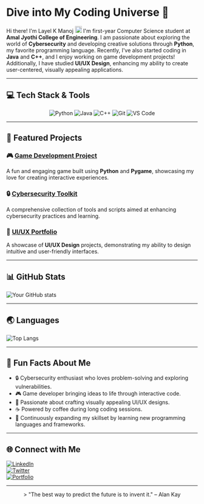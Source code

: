 # Dive into My Coding Universe 🚀

Hi there! I'm Layel K Manoj <img src="https://media.giphy.com/media/hvRJCLFzcasrR4ia7z/giphy.gif" width="18px"> I'm first-year Computer Science student at <STRONG>Amal Jyothi College of Engineering</strong>. I am passionate about exploring the world of **Cybersecurity** and developing creative solutions through **Python**, my favorite programming language. Recently, I've also started coding in **Java** and **C++**, and I enjoy working on game development projects! Additionally, I have studied **UI/UX Design**, enhancing my ability to create user-centered, visually appealing applications.

---

## 💻 Tech Stack & Tools
<div align="center">
  
![Python](https://img.shields.io/badge/Python-3776AB?style=for-the-badge&logo=python&logoColor=white)  ![Java](https://img.shields.io/badge/Java-ED8B00?style=for-the-badge&logo=java&logoColor=white) ![C++](https://img.shields.io/badge/C++-00599C?style=for-the-badge&logo=c%2B%2B&logoColor=white) ![Git](https://img.shields.io/badge/Git-F05032?style=for-the-badge&logo=git&logoColor=white) ![VS Code](https://img.shields.io/badge/VS%20Code-007ACC?style=for-the-badge&logo=visual-studio-code&logoColor=white) 


</div>


---

## 🎨 Featured Projects

### 🎮 [Game Development Project](https://github.com/LAYELKMANOJ)
A fun and engaging game built using **Python** and **Pygame**, showcasing my love for creating interactive experiences. 

### 🔒 [Cybersecurity Toolkit](https://github.com/LAYELKMANOJ)
A comprehensive collection of tools and scripts aimed at enhancing cybersecurity practices and learning.

### 🎨 [UI/UX Portfolio](https://github.com/LAYELKMANOJ)
A showcase of **UI/UX Design** projects, demonstrating my ability to design intuitive and user-friendly interfaces.

---

## 📊 GitHub Stats

![Your GitHub stats](https://github-readme-stats.vercel.app/api?username=LAYELKMANOJ&show_icons=true&theme=merko)


---

## 🌏 Languages

![Top Langs](https://github-readme-stats.vercel.app/api/top-langs/?username=LAYELKMANOJ&layout=compact&theme=merko)


---

## 🌟 Fun Facts About Me

- 🔒 Cybersecurity enthusiast who loves problem-solving and exploring vulnerabilities.  
- 🎮 Game developer bringing ideas to life through interactive code.  
- 🎨 Passionate about crafting visually appealing UI/UX designs.  
- ☕ Powered by coffee during long coding sessions.  
- 🚀 Continuously expanding my skillset by learning new programming languages and frameworks.

---

## 🌐 Connect with Me

[![LinkedIn](https://img.shields.io/badge/LinkedIn-0077B5?style=for-the-badge&logo=linkedin&logoColor=white)](https://linkedin.com/in/yourprofile)  
[![Twitter](https://img.shields.io/badge/Twitter-1DA1F2?style=for-the-badge&logo=twitter&logoColor=white)](https://twitter.com/yourprofile)  
[![Portfolio](https://img.shields.io/badge/Portfolio-000?style=for-the-badge&logo=globe&logoColor=white)](https://yourportfolio.com)

---

<div align='center'>
> "The best way to predict the future is to invent it." – Alan Kay
</div>



